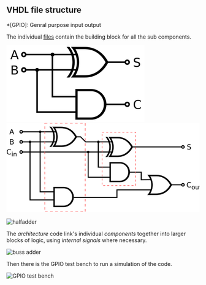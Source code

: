 ## VHDL file structure

*[GPIO]: Genral purpose input output
  
The individual [files](https://github.com/djh1997/radar-work-experience/tree/main/fibb ) contain the building block for all the sub components.
  
![halfadder](logic/halfadder.svg )
![fulladder](logic/adder.svg )
  
![halfadder](fibb/halfadder.vhdl)

The *architecture* code link's individual *components* together into larger blocks of logic, using *internal signals* where necessary.

![buss adder](fibb/adderbus.vhdl)

Then there is the GPIO test bench to run a simulation of the code.

![GPIO test bench](fibb/gpiotest.vhdl)
